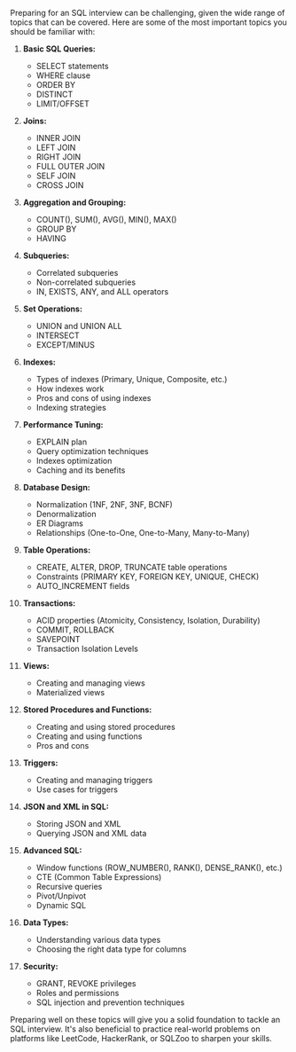 Preparing for an SQL interview can be challenging, given the wide range of topics that can be covered. Here are some of the most important topics you should be familiar with:

1. **Basic SQL Queries:**
    - SELECT statements
    - WHERE clause
    - ORDER BY
    - DISTINCT
    - LIMIT/OFFSET

2. **Joins:**
    - INNER JOIN
    - LEFT JOIN
    - RIGHT JOIN
    - FULL OUTER JOIN
    - SELF JOIN
    - CROSS JOIN

3. **Aggregation and Grouping:**
    - COUNT(), SUM(), AVG(), MIN(), MAX()
    - GROUP BY
    - HAVING

4. **Subqueries:**
    - Correlated subqueries
    - Non-correlated subqueries
    - IN, EXISTS, ANY, and ALL operators

5. **Set Operations:**
    - UNION and UNION ALL
    - INTERSECT
    - EXCEPT/MINUS

6. **Indexes:**
    - Types of indexes (Primary, Unique, Composite, etc.)
    - How indexes work
    - Pros and cons of using indexes
    - Indexing strategies

7. **Performance Tuning:**
    - EXPLAIN plan
    - Query optimization techniques
    - Indexes optimization
    - Caching and its benefits

8. **Database Design:**
    - Normalization (1NF, 2NF, 3NF, BCNF)
    - Denormalization
    - ER Diagrams
    - Relationships (One-to-One, One-to-Many, Many-to-Many)

9. **Table Operations:**
    - CREATE, ALTER, DROP, TRUNCATE table operations
    - Constraints (PRIMARY KEY, FOREIGN KEY, UNIQUE, CHECK)
    - AUTO_INCREMENT fields

10. **Transactions:**
    - ACID properties (Atomicity, Consistency, Isolation, Durability)
    - COMMIT, ROLLBACK
    - SAVEPOINT
    - Transaction Isolation Levels

11. **Views:**
    - Creating and managing views
    - Materialized views

12. **Stored Procedures and Functions:**
    - Creating and using stored procedures
    - Creating and using functions
    - Pros and cons

13. **Triggers:**
    - Creating and managing triggers
    - Use cases for triggers

14. **JSON and XML in SQL:**
    - Storing JSON and XML
    - Querying JSON and XML data

15. **Advanced SQL:**
    - Window functions (ROW_NUMBER(), RANK(), DENSE_RANK(), etc.)
    - CTE (Common Table Expressions)
    - Recursive queries
    - Pivot/Unpivot
    - Dynamic SQL

16. **Data Types:**
    - Understanding various data types
    - Choosing the right data type for columns

17. **Security:**
    - GRANT, REVOKE privileges
    - Roles and permissions
    - SQL injection and prevention techniques

Preparing well on these topics will give you a solid foundation to tackle an SQL interview. It's also beneficial to practice real-world problems on platforms like LeetCode, HackerRank, or SQLZoo to sharpen your skills.